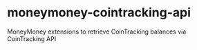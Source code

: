 # moneymoney-cointracking-api
MoneyMoney extensions to retrieve CoinTracking balances via CoinTracking API
